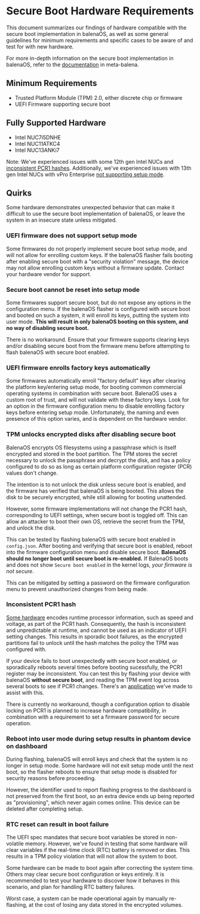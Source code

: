 # Secure Boot Hardware Requirements

This document summarizes our findings of hardware compatible with the secure boot implementation in balenaOS, as well as some general guidelines for minimum requirements and specific cases to be aware of and test for with new hardware.

For more in-depth information on the secure boot implementation in balenaOS, refer to the [documentation](https://github.com/balena-os/meta-balena/blob/master/docs/secure-boot.md) in meta-balena.

## Minimum Requirements

* Trusted Platform Module (TPM) 2.0, either discrete chip or firmware
* UEFI Firmware supporting secure boot

## Fully Supported Hardware
* Intel NUC7i5DNHE
* Intel NUC11ATKC4
* Intel NUC13ANKi7

Note: We've experienced issues with some 12th gen Intel NUCs and [inconsistent PCR1 hashes](#inconsistent-pcr1-hash). Additionally, we've experienced issues with 13th gen Intel NUCs with vPro Enterprise [not supporting setup mode](#uefi-firmware-does-not-support-setup-mode).

## Quirks

Some hardware demonstrates unexpected behavior that can make it difficult to use the secure boot implementation of balenaOS, or leave the system in an insecure state unless mitigated.

### UEFI firmware does not support setup mode

Some firmwares do not properly implement secure boot setup mode, and will not allow for enrolling custom keys. If the balenaOS flasher fails booting after enabling secure boot with a "security violation" message, the device may not allow enrolling custom keys without a firmware update. Contact your hardware vendor for support.

### Secure boot cannot be reset into setup mode

Some firmwares support secure boot, but do not expose any options in the configuration menu. If the balenaOS flasher is configured with secure boot and booted on such a system, it will enroll its keys, putting the system into user mode. **This will result in only balenaOS booting on this system, and no way of disabling secure boot.**

There is no workaround. Ensure that your firmware supports clearing keys and/or disabling secure boot from the firmware menu before attempting to flash balenaOS with secure boot enabled.

### UEFI firmware enrolls factory keys automatically

Some firmwares automatically enroll "factory default" keys after clearing the platform key/entering setup mode, for booting common commercial operating systems in combination with secure boot. BalenaOS uses a custom root of trust, and will not validate with these factory keys. Look for an option in the firmware configuration menu to disable enrolling factory keys before entering setup mode. Unfortunately, the naming and even presence of this option varies, and is dependent on the hardware vendor.

### TPM unlocks encrypted disks after disabling secure boot

BalenaOS encrypts OS filesystems using a passphrase which is itself encrypted and stored in the boot partition. The TPM stores the secret necessary to unlock the passphrase and decrypt the disk, and has a policy configured to do so as long as certain platform configuration register (PCR) values don't change.

The intention is to not unlock the disk unless secure boot is enabled, and the firmware has verified that balenaOS is being booted. This allows the disk to be securely encrypted, while still allowing for booting unattended.

However, some firmware implementations will not change the PCR1 hash, corresponding to UEFI settings, when secure boot is toggled off. This can allow an attacker to boot their own OS, retrieve the secret from the TPM, and unlock the disk.

This can be tested by flashing balenaOS with secure boot enabled in `config.json`. After booting and verifying that secure boot is enabled, reboot into the firmware configuration menu and disable secure boot. **BalenaOS should no longer boot until secure boot is re-enabled.** If BalenaOS boots and does not show `Secure boot enabled` in the kernel logs, *your firmware is not secure*.

This can be mitigated by setting a password on the firmware configuration menu to prevent unauthorized changes from being made.

### Inconsistent PCR1 hash

[Some hardware](https://community.intel.com/t5/Intel-NUCs/NUC-12-inconsistent-PCR1-hash-causing-TPM-policy-violation/m-p/1512628/highlight/true#M102329) encodes runtime processor information, such as speed and voltage, as part of the PCR1 hash. Consequently, the hash is inconsistent and unpredictable at runtime, and cannot be used as an indicator of UEFI setting changes. This results in sporadic boot failures, as the encrypted partitions fail to unlock until the hash matches the policy the TPM was configured with.

If your device fails to boot unexpectedly with secure boot enabled, or sporadically reboots several times before booting sucessfully, the PCR1 register may be inconsistent. You can test this by flashing your device with balenaOS **without secure boot**, and reading the TPM event log across several boots to see if PCR1 changes. There's an [application](https://github.com/balena-os/sbdebug/) we've made to assist with this.

There is currently no workaround, though a configuration option to disable locking on PCR1 is planned to increase hardware compatibility, in combination with a requirement to set a firmware password for secure operation.

### Reboot into user mode during setup results in phantom device on dashboard

During flashing, balenaOS will enroll keys and check that the system is no longer in setup mode. Some hardware will not exit setup mode until the next boot, so the flasher reboots to ensure that setup mode is disabled for security reasons before proceeding.

However, the identifier used to report flashing progress to the dashboard is not preserved from the first boot, so an extra device ends up being reported as "provisioning", which never again comes online. This device can be deleted after completing setup.

### RTC reset can result in boot failure

The UEFI spec mandates that secure boot variables be stored in non-volatile memory. However, we've found in testing that some hardware will clear variables if the real-time clock (RTC) battery is removed or dies. This results in a TPM policy violation that will not allow the system to boot.

Some hardware can be made to boot again after correcting the system time. Others may clear secure boot configuration or keys entirely. It is recommended to test your hardware to discover how it behaves in this scenario, and plan for handling RTC battery failures.

Worst case, a system can be made operational again by manually re-flashing, at the cost of losing any data stored in the encrypted volumes.
